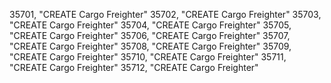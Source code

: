﻿35701, "CREATE Cargo Freighter"
35702, "CREATE Cargo Freighter"
35703, "CREATE Cargo Freighter"
35704, "CREATE Cargo Freighter"
35705, "CREATE Cargo Freighter"
35706, "CREATE Cargo Freighter"
35707, "CREATE Cargo Freighter"
35708, "CREATE Cargo Freighter"
35709, "CREATE Cargo Freighter"
35710, "CREATE Cargo Freighter"
35711, "CREATE Cargo Freighter"
35712, "CREATE Cargo Freighter"
